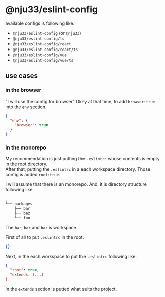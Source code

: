 # @nju33/eslint-config

available configs is following like.

- `@nju33/eslint-config` (or `@nju33`)
- `@nju33/eslint-config/ts`
- `@nju33/eslint-config/react`
- `@nju33/eslint-config/react/ts`
- `@nju33/eslint-config/vue`
- `@nju33/eslint-config/vue/ts`

## use cases

### in the browser

"I will use the config for browser"
Okey at that time, to add `browser:true` into the `env` section.

```json
{
  "env": {
    "browser": true
  }
}
```

### in the monorepo

My recommendation is just putting the `.eslintrc` whose contents is empty in the root directory.  
After that, putting the `.eslintrc` in a each workspace directory. Those config is added `root:true`.

I will assume that there is an monorepo. And, it is directory structure following like.

```js
.
└── packages
    ├── bar
    ├── baz
    └── foo
```

The `bar`, `bar` and `baz` is workspace.

First of all to put `.eslintrc` in the root.

```json
{}
```

Next, in the each workspace to put the `.eslintrc` following like.

```json
{
  "root": true,
  "extends: [...]
}
```

In the `extends` section is putted what suits the project.
